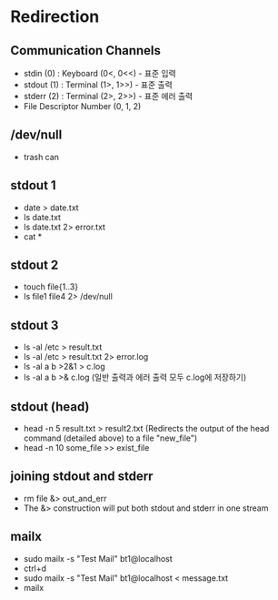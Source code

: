 # Redirection

## Communication Channels

- stdin (0) : Keyboard (0<, 0<<) - 표준 입력
- stdout (1) : Terminal (1>, 1>>) - 표준 출력
- stderr (2) : Terminal (2>, 2>>) - 표준 에러 출력
- File Descriptor Number (0, 1, 2)

## /dev/null

- trash can

## stdout 1

- date > date.txt
- ls date.txt
- ls date.txt 2> error.txt
- cat *

## stdout 2

- touch file{1..3}
- ls file1 file4 2> /dev/null

## stdout 3

- ls -al /etc > result.txt
- ls -al /etc > result.txt 2> error.log
- ls -al a b >2&1 > c.log
- ls -al a b >& c.log (일반 출력과 에러 출력 모두 c.log에 저장하기)

## stdout (head)

- head -n 5 result.txt > result2.txt (Redirects the output of the head command (detailed above) to a file "new_file")
- head -n 10 some_file >> exist_file

## joining stdout and stderr

- rm file &> out_and_err
- The &> construction will put both stdout and stderr in one stream

## mailx

- sudo mailx -s "Test Mail" bt1@localhost
- ctrl+d
- sudo mailx -s "Test Mail" bt1@localhost < message.txt
- mailx

